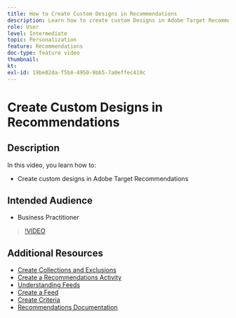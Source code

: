```yaml
---
title: How to Create Custom Designs in Recommendations
description: Learn how to create custom Designs in Adobe Target Recommendations.
role: User
level: Intermediate
topic: Personalization
feature: Recommendations
doc-type: feature video
thumbnail:
kt:
exl-id: 19be02da-f5b8-4950-9bb5-7a0effec419c
---
```

# Create Custom Designs in Recommendations

## Description

In this video, you learn how to:

* Create custom designs in Adobe Target Recommendations

## Intended Audience

* Business Practitioner

>[!VIDEO](https://video.tv.adobe.com/v/27687?quality=12)

## Additional Resources

* [Create Collections and Exclusions](create-collections-and-exclusions.md)
* [Create a Recommendations Activity](create-a-recommendations-activity.md)
* [Understanding Feeds](understanding-feeds.md)
* [Create a Feed](create-a-feed.md)
* [Create Criteria](create-criteria.md)
* [Recommendations Documentation](https://docs.adobe.com/content/help/en/target/using/recommendations/recommendations.html)
